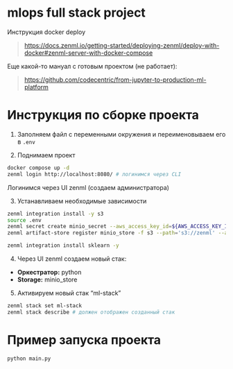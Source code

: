 # mlops full stack project
Инструкция docker deploy
> https://docs.zenml.io/getting-started/deploying-zenml/deploy-with-docker#zenml-server-with-docker-compose

Еще какой-то мануал с готовым проектом (не работает):
> https://github.com/codecentric/from-jupyter-to-production-ml-platform

# Инструкция по сборке проекта
1. Заполняем файл с переменными окружения и переименовываем его в `.env`

2. Поднимаем проект
```bash
docker compose up -d
zenml login http://localhost:8080/ # логинимся через CLI
```
Логинимся через UI zenml (создаем администратора)

3. Устанавливаем необходимые зависимости
```bash
zenml integration install -y s3
source .env
zenml secret create minio_secret --aws_access_key_id=${AWS_ACCESS_KEY_ID} --aws_secret_access_key=${AWS_SECRET_ACCESS_KEY}
zenml artifact-store register minio_store -f s3 --path='s3://zenml' --authentication_secret=minio_secret --client_kwargs='{"endpoint_url": "http://localhost:9000", "region_name": "eu-east-1"}'

zenml integration install sklearn -y
```
4. Через UI zenml создаем новый стак:
- **Оркестратор:** python
- **Storage:** minio_store

5. Активируем новый стак “ml-stack”
```bash
zenml stack set ml-stack
zenml stack describe # должен отображен созданный стак
```

# Пример запуска проекта
```bash
python main.py
```